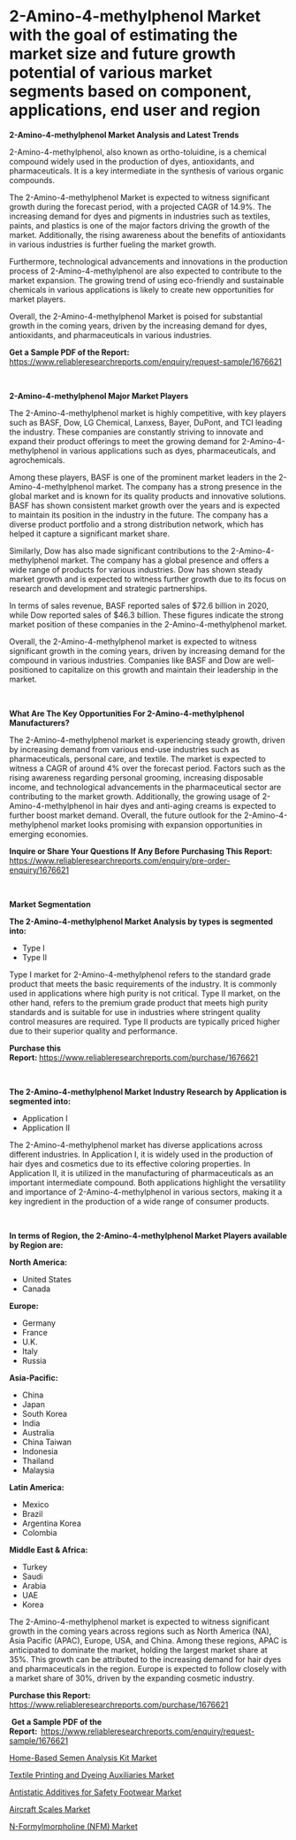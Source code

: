 <p><h1>2-Amino-4-methylphenol Market with the goal of estimating the market size and future growth potential of various market segments based on component, applications, end user and region</h1></p><p><strong>2-Amino-4-methylphenol Market Analysis and Latest Trends</strong></p>
<p><p>2-Amino-4-methylphenol, also known as ortho-toluidine, is a chemical compound widely used in the production of dyes, antioxidants, and pharmaceuticals. It is a key intermediate in the synthesis of various organic compounds.</p><p>The 2-Amino-4-methylphenol Market is expected to witness significant growth during the forecast period, with a projected CAGR of 14.9%. The increasing demand for dyes and pigments in industries such as textiles, paints, and plastics is one of the major factors driving the growth of the market. Additionally, the rising awareness about the benefits of antioxidants in various industries is further fueling the market growth.</p><p>Furthermore, technological advancements and innovations in the production process of 2-Amino-4-methylphenol are also expected to contribute to the market expansion. The growing trend of using eco-friendly and sustainable chemicals in various applications is likely to create new opportunities for market players.</p><p>Overall, the 2-Amino-4-methylphenol Market is poised for substantial growth in the coming years, driven by the increasing demand for dyes, antioxidants, and pharmaceuticals in various industries.</p></p>
<p><strong>Get a Sample PDF of the Report:&nbsp;</strong> <a href="https://www.reliableresearchreports.com/enquiry/request-sample/1676621">https://www.reliableresearchreports.com/enquiry/request-sample/1676621</a></p>
<p>&nbsp;</p>
<p><strong>2-Amino-4-methylphenol Major Market Players</strong></p>
<p><p>The 2-Amino-4-methylphenol market is highly competitive, with key players such as BASF, Dow, LG Chemical, Lanxess, Bayer, DuPont, and TCI leading the industry. These companies are constantly striving to innovate and expand their product offerings to meet the growing demand for 2-Amino-4-methylphenol in various applications such as dyes, pharmaceuticals, and agrochemicals.</p><p>Among these players, BASF is one of the prominent market leaders in the 2-Amino-4-methylphenol market. The company has a strong presence in the global market and is known for its quality products and innovative solutions. BASF has shown consistent market growth over the years and is expected to maintain its position in the industry in the future. The company has a diverse product portfolio and a strong distribution network, which has helped it capture a significant market share.</p><p>Similarly, Dow has also made significant contributions to the 2-Amino-4-methylphenol market. The company has a global presence and offers a wide range of products for various industries. Dow has shown steady market growth and is expected to witness further growth due to its focus on research and development and strategic partnerships.</p><p>In terms of sales revenue, BASF reported sales of $72.6 billion in 2020, while Dow reported sales of $46.3 billion. These figures indicate the strong market position of these companies in the 2-Amino-4-methylphenol market.</p><p>Overall, the 2-Amino-4-methylphenol market is expected to witness significant growth in the coming years, driven by increasing demand for the compound in various industries. Companies like BASF and Dow are well-positioned to capitalize on this growth and maintain their leadership in the market.</p></p>
<p>&nbsp;</p>
<p><strong>What Are The Key Opportunities For 2-Amino-4-methylphenol Manufacturers?</strong></p>
<p><p>The 2-Amino-4-methylphenol market is experiencing steady growth, driven by increasing demand from various end-use industries such as pharmaceuticals, personal care, and textile. The market is expected to witness a CAGR of around 4% over the forecast period. Factors such as the rising awareness regarding personal grooming, increasing disposable income, and technological advancements in the pharmaceutical sector are contributing to the market growth. Additionally, the growing usage of 2-Amino-4-methylphenol in hair dyes and anti-aging creams is expected to further boost market demand. Overall, the future outlook for the 2-Amino-4-methylphenol market looks promising with expansion opportunities in emerging economies.</p></p>
<p><strong>Inquire or Share Your Questions If Any Before Purchasing This Report:</strong> <a href="https://www.reliableresearchreports.com/enquiry/pre-order-enquiry/1676621">https://www.reliableresearchreports.com/enquiry/pre-order-enquiry/1676621</a></p>
<p>&nbsp;</p>
<p><strong>Market Segmentation</strong></p>
<p><strong>The 2-Amino-4-methylphenol Market Analysis by types is segmented into:</strong></p>
<p><ul><li>Type I</li><li>Type II</li></ul></p>
<p><p>Type I market for 2-Amino-4-methylphenol refers to the standard grade product that meets the basic requirements of the industry. It is commonly used in applications where high purity is not critical. Type II market, on the other hand, refers to the premium grade product that meets high purity standards and is suitable for use in industries where stringent quality control measures are required. Type II products are typically priced higher due to their superior quality and performance.</p></p>
<p><strong>Purchase this Report:&nbsp;</strong><a href="https://www.reliableresearchreports.com/purchase/1676621">https://www.reliableresearchreports.com/purchase/1676621</a></p>
<p>&nbsp;</p>
<p><strong>The 2-Amino-4-methylphenol Market Industry Research by Application is segmented into:</strong></p>
<p><ul><li>Application I</li><li>Application II</li></ul></p>
<p><p>The 2-Amino-4-methylphenol market has diverse applications across different industries. In Application I, it is widely used in the production of hair dyes and cosmetics due to its effective coloring properties. In Application II, it is utilized in the manufacturing of pharmaceuticals as an important intermediate compound. Both applications highlight the versatility and importance of 2-Amino-4-methylphenol in various sectors, making it a key ingredient in the production of a wide range of consumer products.</p></p>
<p>&nbsp;</p>
<p><strong>In terms of Region, the 2-Amino-4-methylphenol Market Players available by Region are:</strong></p>
<p>
    <p> <strong> North America: </strong>
        <ul>
            <li>United States</li>
            <li>Canada</li>
        </ul>
        </p> 
    <p> <strong> Europe: </strong>
        <ul>
            <li>Germany</li>
            <li>France</li>
            <li>U.K.</li>
            <li>Italy</li>
            <li>Russia</li>
        </ul>
        </p> 
    <p> <strong> Asia-Pacific: </strong>
        <ul>
            <li>China</li>
            <li>Japan</li>
            <li>South Korea</li>
            <li>India</li>
            <li>Australia</li>
            <li>China Taiwan</li>
            <li>Indonesia</li>
            <li>Thailand</li>
            <li>Malaysia</li>
        </ul>
        </p> 
    <p> <strong> Latin America: </strong>
        <ul>
            <li>Mexico</li>
            <li>Brazil</li>
            <li>Argentina Korea</li>
            <li>Colombia</li>
        </ul>
        </p> 
    <p> <strong> Middle East & Africa: </strong>
        <ul>
            <li>Turkey</li>
            <li>Saudi</li>
            <li>Arabia</li>
            <li>UAE</li>
            <li>Korea</li>
        </ul>
    </p>
    </p>
<p><p>The 2-Amino-4-methylphenol market is expected to witness significant growth in the coming years across regions such as North America (NA), Asia Pacific (APAC), Europe, USA, and China. Among these regions, APAC is anticipated to dominate the market, holding the largest market share at 35%. This growth can be attributed to the increasing demand for hair dyes and pharmaceuticals in the region. Europe is expected to follow closely with a market share of 30%, driven by the expanding cosmetic industry.</p></p>
<p><strong>Purchase this Report: </strong><a href="https://www.reliableresearchreports.com/purchase/1676621">https://www.reliableresearchreports.com/purchase/1676621</a></p>
<p>&nbsp;<strong>Get a Sample PDF of the Report:&nbsp;&nbsp;</strong><a href="https://www.reliableresearchreports.com/enquiry/request-sample/1676621">https://www.reliableresearchreports.com/enquiry/request-sample/1676621</a></p>
<p><strong></strong></p>
<p><p><a href="https://issuu.com/reportprime-2/docs/home-based-semen-analysis-kit-market-size-2030.ppt">Home-Based Semen Analysis Kit Market</a></p><p><a href="https://github.com/wwwkeltoum/Market-Research-Report-List-2/blob/main/textile-printing-and-dyeing-auxiliaries-market.md">Textile Printing and Dyeing Auxiliaries Market</a></p><p><a href="https://github.com/sofayahoo2023/Market-Research-Report-List-3/blob/main/antistatic-additives-for-safety-footwear-market.md">Antistatic Additives for Safety Footwear Market</a></p><p><a href="https://issuu.com/reportprime-2/docs/aircraft-scales-market-size-2030.pptx">Aircraft Scales Market</a></p><p><a href="https://github.com/joannesouthgate/Market-Research-Report-List-2/blob/main/n-formylmorpholine-nfm-market.md">N-Formylmorpholine (NFM) Market</a></p></p>